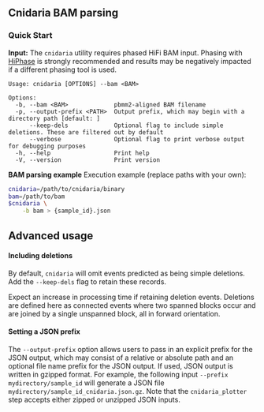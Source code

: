 ## Cnidaria BAM parsing

### Quick Start
**Input:** The `cnidaria` utility requires phased HiFi BAM input. Phasing with [HiPhase](https://github.com/PacificBiosciences/HiPhase) is strongly recommended and results may be negatively impacted if a different phasing tool is used.

```
Usage: cnidaria [OPTIONS] --bam <BAM>

Options:
  -b, --bam <BAM>             pbmm2-aligned BAM filename
  -p, --output-prefix <PATH>  Output prefix, which may begin with a directory path [default: ]
      --keep-dels             Optional flag to include simple deletions. These are filtered out by default
      --verbose               Optional flag to print verbose output for debugging purposes
  -h, --help                  Print help
  -V, --version               Print version
```

**BAM parsing example**
Execution example (replace paths with your own):
```bash
cnidaria=/path/to/cnidaria/binary
bam=/path/to/bam
$cnidaria \
    -b bam > {sample_id}.json
```


## Advanced usage
#### Including deletions
By default, `cnidaria` will omit events predicted as being simple deletions. Add the `--keep-dels` flag to retain these records. 

Expect an increase in processing time if retaining deletion events. Deletions are defined here as connected events where two spanned blocks occur and are joined by a single unspanned block, all in forward orientation.

#### Setting a JSON prefix
The `--output-prefix` option allows users to pass in an explicit prefix for the JSON output, which may consist of a relative or absolute path and an optional file name prefix for the JSON output. If used, JSON output is written in gzipped format. For example, the following input `--prefix mydirectory/sample_id` will generate a JSON file `mydirectory/sample_id_cnidaria.json.gz`. Note that the `cnidaria_plotter` step accepts either zipped or unzipped JSON inputs.